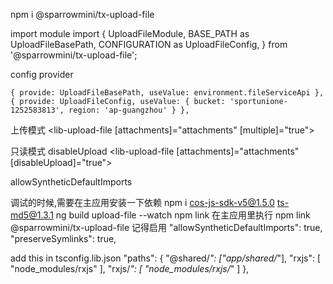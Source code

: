 npm i @sparrowmini/tx-upload-file

import module
import {
  UploadFileModule,
  BASE_PATH as UploadFileBasePath,
  CONFIGURATION as UploadFileConfig,
} from '@sparrowmini/tx-upload-file';

config provider

    { provide: UploadFileBasePath, useValue: environment.fileServiceApi },
    { provide: UploadFileConfig, useValue: { bucket: 'sportunione-1252583813', region: 'ap-guangzhou' } },

上传模式
<lib-upload-file [attachments]="attachments" [multiple]="true"></lib-upload-file>

只读模式
disableUpload
<lib-upload-file [attachments]="attachments" [disableUpload]="true"></lib-upload-file>


allowSyntheticDefaultImports

调试的时候,需要在主应用安装一下依赖
npm i cos-js-sdk-v5@1.5.0 ts-md5@1.3.1
ng build upload-file --watch
npm link
在主应用里执行
npm link @sparrowmini/tx-upload-file
记得启用
"allowSyntheticDefaultImports": true,
"preserveSymlinks": true,


add this in tsconfig.lib.json
    "paths": {
      "@shared/*": ["app/shared/*"],
      "rxjs": [
        "node_modules/rxjs"
      ],
      "rxjs/*": [
        "node_modules/rxjs/*"
      ]
    },
